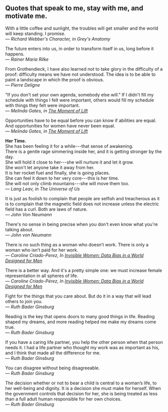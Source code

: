 ## Quotes that speak to me, stay with me, and motivate me.


With a little coffee and sunlight, the troubles will get smaller and the world will keep standing. I promise.   
*― Richard Webber's Character, in Grey's Anatomy*

The future enters into us, in order to transform itself in us, long before it happens.  
*― Rainer Maria Rilke*

From Grothendieck, I have also learned not to take glory in the difficulty of a proof: difficulty means we have not understood. The idea is to be able to paint a landscape in which the proof is obvious.   
*― Pierre Deligne*

"If you don't set your own agenda, somebody else will." If I didn't fill my schedule with things I felt were important, others would fill my schedule with things they felt were important.  
*― Melinda Gates, in [The Moment of Lift](https://www.goodreads.com/review/show/3077200315)*

Opportunities have to be equal before you can know if abilities are equal. And opportunities for women have never been equal.  
*― Melinda Gates, in [The Moment of Lift](https://www.goodreads.com/review/show/3077200315)*


**Her Time.**     
She has been feeling it for a while---that sense of awakening.  
There is a gentle rage simmering inside her, and it is getting stronger by the day.  
She will hold it close to her---she will nurture it and let it grow.  
She won't let anyone take it away from her.  
It is her rocket fuel and finally, she is going places.  
She can feel it down to her very core---this is her time.  
She will not only climb mountains---she will move them too.   
*― Lang Leav, in The Universe of Us*

It is just as foolish to complain that people are selfish and treacherous as it is to complain that the magnetic field does not increase unless the electric field has a curl. Both are laws of nature.  
*― John Von Neumann*

There's no sense in being precise when you don't even know what you're talking about.  
*― John von Neumann*

There is no such thing as a woman who doesn’t work. There is only a woman who isn’t paid for her work.  
*― Caroline Criado-Perez, In [Invisible Women: Data Bias in a World Designed for Men](https://www.goodreads.com/review/show/3363181968)*


There is a better way. And it's a pretty simple one: we must increase female representation in all spheres of life.  
*― Caroline Criado-Pérez, In [Invisible Women: Data Bias in a World Designed for Men](https://www.goodreads.com/review/show/3363181968)*

Fight for the things that you care about. But do it in a way that will lead others to join you.  
*― Ruth Bader Ginsburg*

Reading is the key that opens doors to many good things in life. Reading shaped my dreams, and more reading helped me make my dreams come true.   
*― Ruth Bader Ginsburg*

If you have a caring life partner, you help the other person when that person needs it. I had a life partner who thought my work was as important as his, and I think that made all the difference for me.  
*― Ruth Bader Ginsburg*

You can disagree without being disagreeable.  
*― Ruth Bader Ginsburg*

The decision whether or not to bear a child is central to a woman’s life, to her well-being and dignity. It is a decision she must make for herself. When the government controls that decision for her, she is being treated as less than a full adult human responsible for her own choices.  
*— Ruth Bader Ginsburg*
